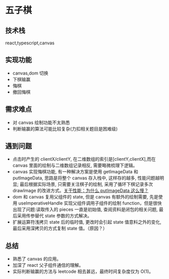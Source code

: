 # 五子棋

## 技术栈

react,typescript,canvas

## 实现功能

- canvas,dom 切换
- 下棋输赢
- 悔棋
- 撤回悔棋

## 需求难点

- 对 canvas 绘制功能不太熟悉
- 判断输赢的算法可能比较复杂(力扣相关题目是困难级)

## 遇到问题

- 点击时产生的 clientX/clientY, 在二维数组的索引是[clientY,clientX],而在 canvas 里面的绘制与二维数组记录相反, 需要略微梳理下逻辑。
- canvas 实现悔棋功能, 有一种解决方案是使用 getImageData 和 putImageData, 思路是将整个 canvas 存入栈中, 这样存的越多, 性能问题越明显; 最后根据实际场景, 只需要关注棋子的绘制, 采用了循环下棋记录多次 drawImage 的改进方式。[关于性能：为什么 putImageData 这么慢？](https://www.codenong.com/3952856/)
- dom 和 canvas 复用父组件的 state, 但是 canvas 有额外的绘制需要, 先是使用 useImperativeHandle 实现父组件调用子组件的绘制 function，但是很快出现了问题:读取传入的 pieces 一直是初始值, 查阅资料是闭包的相关问题, 最后采用传参替代 state 参数的方式解决。
- 扩展运算符浅拷贝 state 后的临时值, 更改时会引起 state 值意料之外的变化, 最后采用深拷贝的方式复制 state 值。（原因？）

## 总结

- 熟悉了 canvas 的应用。
- 加深了 react 父子组件通信的理解。
- 实际判断输赢的方法与 leetcode 相去甚远，最终时间复杂度仅为 O(1)。

